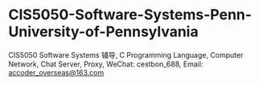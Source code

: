 # CIS5050-Software-Systems-Penn-University-of-Pennsylvania
CIS5050 Software Systems 辅导, C Programming Language, Computer Network, Chat Server, Proxy, WeChat: cestbon_688, Email: accoder_overseas@163.com
